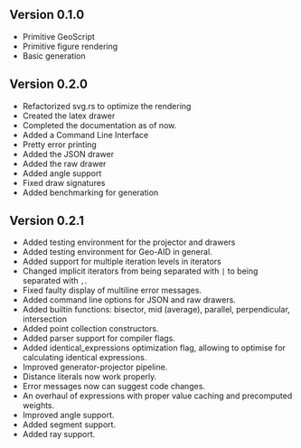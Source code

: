 ## Version 0.1.0
- Primitive GeoScript
- Primitive figure rendering
- Basic generation

## Version 0.2.0
- Refactorized svg.rs to optimize the rendering
- Created the latex drawer
- Completed the documentation as of now.
- Added a Command Line Interface
- Pretty error printing
- Added the JSON drawer
- Added the raw drawer
- Added angle support
- Fixed draw signatures
- Added benchmarking for generation

## Version 0.2.1
- Added testing environment for the projector and drawers
- Added testing environment for Geo-AID in general.
- Added support for multiple iteration levels in iterators
- Changed implicit iterators from being separated with `|` to being separated with `,`.
- Fixed faulty display of multiline error messages.
- Added command line options for JSON and raw drawers.
- Added builtin functions: bisector, mid (average), parallel, perpendicular, intersection
- Added point collection constructors.
- Added parser support for compiler flags.
- Added identical_expressions optimization flag, allowing to optimise for calculating identical expressions.
- Improved generator-projector pipeline.
- Distance literals now work properly.
- Error messages now can suggest code changes.
- An overhaul of expressions with proper value caching and precomputed weights.
- Improved angle support.
- Added segment support.
- Added ray support.